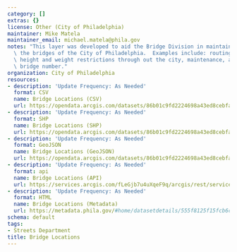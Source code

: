 ```yaml
---
category: []
extras: {}
license: Other (City of Philadelphia)
maintainer: Mike Matela
maintainer_email: michael.matela@phila.gov
notes: "This layer was developed to aid the Bridge Division in maintaining and referencing\
  \ the bridges of the City of Philadelphia.  Examples include: routing trucks with\
  \ height and weight restrictions through out the city, maintenance, and obtaining\
  \ bridge number."
organization: City of Philadelphia
resources:
- description: 'Update Frequency: As Needed'
  format: CSV
  name: Bridge Locations (CSV)
  url: https://opendata.arcgis.com/datasets/86b01c9fd2224698a43ed8cebfac84ec_0.csv
- description: 'Update Frequency: As Needed'
  format: SHP
  name: Bridge Locations (SHP)
  url: https://opendata.arcgis.com/datasets/86b01c9fd2224698a43ed8cebfac84ec_0.zip
- description: 'Update Frequency: As Needed'
  format: GeoJSON
  name: Bridge Locations (GeoJSON)
  url: https://opendata.arcgis.com/datasets/86b01c9fd2224698a43ed8cebfac84ec_0.geojson
- description: 'Update Frequency: As Needed'
  format: api
  name: Bridge Locations (API)
  url: https://services.arcgis.com/fLeGjb7u4uXqeF9q/arcgis/rest/services/Bridge_Locations/FeatureServer/0/query?outFields=*&where=1%3D1
- description: 'Update Frequency: As Needed'
  format: HTML
  name: Bridge Locations (Metadata)
  url: https://metadata.phila.gov/#home/datasetdetails/555f8125f15fcb6c6ed440f6/representationdetails/5571b1a6e4fb1d91393c2109/
schema: default
tags:
- Streets Department
title: Bridge Locations
---
```

